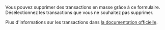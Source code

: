 Vous pouvez supprimer des transactions en masse grâce à ce formulaire. Désélectionnez les transactions que vous ne souhaitez pas supprimer.

Plus d'informations sur les transactions dans [la documentation officielle](https://firefly-iii.readthedocs.io/en/latest/concepts/transactions.html).